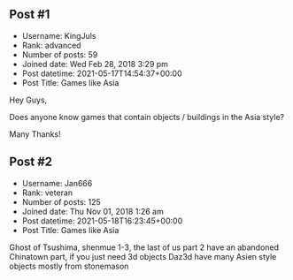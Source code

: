 ## Post #1
- Username: KingJuls
- Rank: advanced
- Number of posts: 59
- Joined date: Wed Feb 28, 2018 3:29 pm
- Post datetime: 2021-05-17T14:54:37+00:00
- Post Title: Games like Asia

Hey Guys,

Does anyone know games that contain objects / buildings in the Asia style?

Many Thanks!
## Post #2
- Username: Jan666
- Rank: veteran
- Number of posts: 125
- Joined date: Thu Nov 01, 2018 1:26 am
- Post datetime: 2021-05-18T16:23:45+00:00
- Post Title: Games like Asia

Ghost of Tsushima, shenmue 1-3, the last of us part 2 have an abandoned Chinatown part, if you  just need 3d objects Daz3d have many Asien style objects mostly from stonemason
